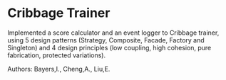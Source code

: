 # Cribbage Trainer
Implemented a score calculator and an event logger to Cribbage trainer, using 5 design patterns (Strategy, Composite, Facade, Factory and Singleton) and 4 design principles (low coupling, high cohesion, pure fabrication, protected variations).

Authors: Bayers,I., Cheng,A., Liu,E.

